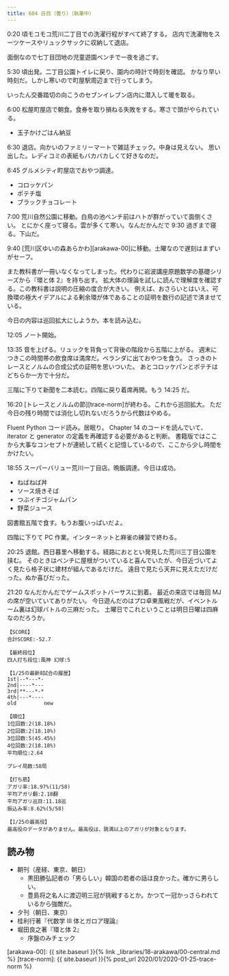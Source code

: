 ```yaml
---
title: 604 日目（曇り）（執筆中）
---
```


0:20 頃モコモコ荒川二丁目での洗濯行程がすべて終了する。
店内で洗濯物をスーツケースやリュックサックに収納して退店。

面倒なので七丁目団地の児童遊園ベンチで一夜を過ごす。

5:30 頃出発。二丁目公園トイレに戻り、園内の時計で時刻を確認。
かなり早い時刻だ。しかし寒いので町屋駅周辺まで行ってしまう。

いったん交番踏切の向こうのセブンイレブン店内に潜入して暖を取る。

6:00 松屋町屋店で朝食。食券を取り損ねる失敗をする。寒さで頭がやられている。

* 玉子かけごはん納豆

6:30 退店。向かいのファミリーマートで雑誌チェック。中身は見えない。
思い出した。レディコミの表紙もバカバカしくて好きなのだ。

6:45 グルメシティ町屋店でおやつ調達。

* コロッケパン
* ポテチ塩
* ブラックチョコレート

7:00 荒川自然公園に移動。白鳥の池ベンチ前はハトが群がっていて面倒くさい。
とにかく座って寝る。雲が多くて寒い。なんだかんだで 9:30 過ぎまで寝る。下山だ。

9:40 [荒川区ゆいの森あらかわ][arakawa-00]に移動。土曜なので遅刻はまずいがセーフ。

また教科書が一冊いなくなってしまった。代わりに岩波講座原題数学の基礎シリーズから『環と体 2』を持ち出す。
拡大体の理論を試しに読んで理解度を確認する。この教科書は説明の圧縮の度合が大きい。
例えば、おさらいとはいえ、可換環の極大イデアルによる剰余環が体であることの証明を数行の記述で済ませている。

今日の内容は巡回拡大にしようか。本を読み込む。

12:05 ノート開始。

13:35 音を上げる。リュックを背負って背後の階段から五階に上がる。
週末につきこの時間帯の飲食席は満席だ。ベランダに出ておやつを食う。
さっきのトレースとノルムの合成公式の証明を思いついた。
あとコロッケパンとポテチはどちらか一方で十分だ。

三階に下りて新聞を二本読む。四階に戻り着席再開。もう 14:25 だ。

16:20 [トレースとノルムの節][trace-norm]が終わる。これから巡回拡大。
ただ今日の残り時間では消化し切れないだろうから代数はやめる。

Fluent Python コード読み。居眠り。
Chapter 14 のコードを読んでいて、iterator と generator の定義を再確認する必要があると判断。
書籍版ではここから大事なコンセプトが連続して続くと記憶しているので、ここから少し時間をかけたい。

18:55 スーパーバリュー荒川一丁目店。晩飯調達。今日は成功。

* ねばねば丼
* ソース焼きそば
* つぶイチゴジャムパン
* 野菜ジュース

図書館五階で食す。もうお腹いっぱいだよ。

四階に下りて PC 作業。インターネットと麻雀の練習で終わる。

20:25 退館。西日暮里へ移動する。経路におととい発見した荒川三丁目公園を挟む。
そのときはベンチに屋根がついていると喜んでいたが、今日近づいてよく見たら格子状に建材が組んであるだけだ。
遠目で見たら天井に見えただけだった。ぬか喜びだった。

21:20 なんだかんだでゲームスポットバーサスに到着。
最近の来店では毎回 MJ の席が空いていてありがたい。
今日遊んだのはプロ卓東風戦だが、イベントルーム裏は幻球バトルの三麻だった。
土曜日でこれということは明日日曜は四麻なのだろうか。

```text
【SCORE】
合計SCORE:-52.7

【最終段位】
四人打ち段位:風神 幻球:5

【1/25の最新8試合の履歴】
1st|--*---*-
2nd|----*---
3rd|**---*-*
4th|---*----
old         new

【順位】
1位回数:2(18.18%)
2位回数:2(18.18%)
3位回数:5(45.45%)
4位回数:2(18.18%)
平均順位:2.64

プレイ局数:58局

【打ち筋】
アガリ率:18.97%(11/58)
平均アガリ翻:2.18翻
平均アガリ巡目:11.18巡
振込み率:8.62%(5/58)

【1/25の最高役】
最高役のデータがありません。最高役は、跳満以上のアガリが対象となります。
```

## 読み物

* 朝刊（産経、東京、朝日）
  * 黒田勝弘記者の「男らしい」韓国の若者の話は良かった。確かに男らしい。
  * 豊島将之名人に渡辺明三冠が挑戦するとか。かつて一冠かっさらわれているから強敵だ。
* 夕刊（朝日、東京）
* 桂利行著『代数学 III 体とガロア理論』
* 堀田良之著『環と体 2』
  * 序盤のみチェック

[arakawa-00]: {{ site.baseurl }}{% link _libraries/18-arakawa/00-central.md %}
[trace-norm]: {{ site.baseurl }}{% post_url 2020/01/2020-01-25-trace-norm %}

